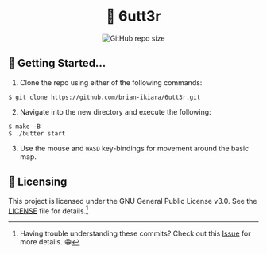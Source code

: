 <div align="center">
    <h1>🧈 6utt3r</h1>
    <img alt="GitHub repo size" src="https://img.shields.io/github/repo-size/brian-ikiara/6utt3r?style=plastic&color=red" />
</div>

## 🎊 Getting Started...

1. Clone the repo using either of the following commands:

```console
$ git clone https://github.com/brian-ikiara/6utt3r.git
```

2. Navigate into the new directory and execute the following:

```console
$ make -B
$ ./butter start
```

3. Use the mouse and `WASD` key-bindings for movement around the basic map.

## 🔑 Licensing

This project is licensed under the GNU General Public License v3.0. See the [LICENSE](./LICENSE) file for details.[^1]

[^1]: Having trouble understanding these commits? Check out this [Issue](https://github.com/m-ikiara/m-ikiara.github.io/issues/1) for more details. :grin:

